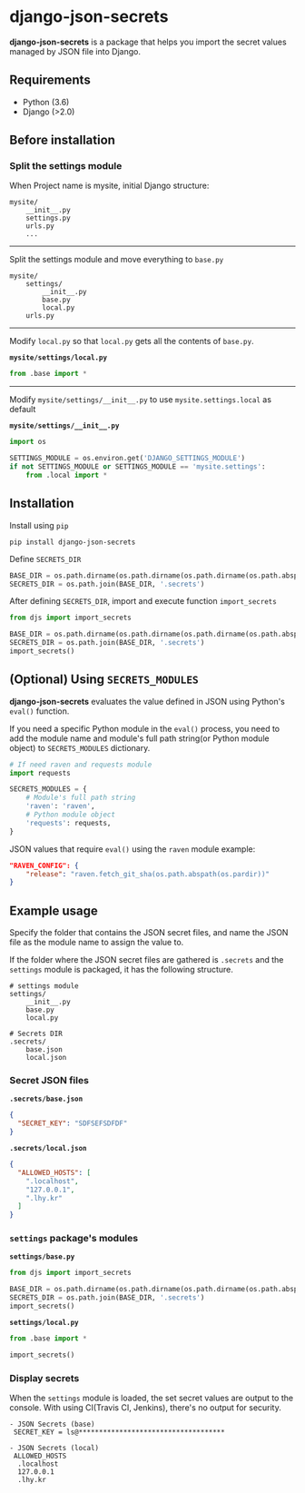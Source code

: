 # django-json-secrets

**django-json-secrets** is a package that helps you import the secret values managed by JSON file into Django.

## Requirements

- Python (3.6)
- Django (>2.0)

## Before installation

### Split the settings module

When Project name is mysite, initial Django structure:

```
mysite/
	__init__.py
	settings.py
	urls.py
	...
```

---

Split the settings module and move everything to `base.py`

```
mysite/
	settings/
		__init__.py
		base.py
		local.py
	urls.py
```

---

Modify `local.py` so that `local.py` gets all the contents of `base.py`.

**`mysite/settings/local.py`**

```python
from .base import *
```
---

Modify `mysite/settings/__init__.py` to use `mysite.settings.local` as default

**`mysite/settings/__init__.py`**

```python
import os

SETTINGS_MODULE = os.environ.get('DJANGO_SETTINGS_MODULE')
if not SETTINGS_MODULE or SETTINGS_MODULE == 'mysite.settings':
    from .local import *
```


## Installation

Install using `pip`

```
pip install django-json-secrets
```

Define `SECRETS_DIR`

```python
BASE_DIR = os.path.dirname(os.path.dirname(os.path.dirname(os.path.abspath(__file__))))
SECRETS_DIR = os.path.join(BASE_DIR, '.secrets')
```

After defining `SECRETS_DIR`, import and execute function `import_secrets`

```python
from djs import import_secrets

BASE_DIR = os.path.dirname(os.path.dirname(os.path.dirname(os.path.abspath(__file__))))
SECRETS_DIR = os.path.join(BASE_DIR, '.secrets')
import_secrets()
```

## (Optional) Using `SECRETS_MODULES`

**django-json-secrets** evaluates the value defined in JSON using Python's `eval()` function.

If you need a specific Python module in the `eval()` process, you need to add the module name and module's full path string(or Python module object) to `SECRETS_MODULES` dictionary.

```python
# If need raven and requests module
import requests

SECRETS_MODULES = {
    # Module's full path string
    'raven': 'raven',
    # Python module object
    'requests': requests,
}
```

JSON values that require `eval()` using the `raven` module example:

```json
"RAVEN_CONFIG": {
	"release": "raven.fetch_git_sha(os.path.abspath(os.pardir))"
}
```


## Example usage

Specify the folder that contains the JSON secret files, and name the JSON file as the module name to assign the value to.

If the folder where the JSON secret files are gathered is `.secrets` and the `settings` module is packaged, it has the following structure.

```
# settings module
settings/
	__init__.py
	base.py
	local.py

# Secrets DIR
.secrets/
	base.json
	local.json
```

### Secret JSON files

**`.secrets/base.json`**

```json
{
  "SECRET_KEY": "SDFSEFSDFDF"
}
```

**`.secrets/local.json`**

```json
{
  "ALLOWED_HOSTS": [
    ".localhost",
    "127.0.0.1",
    ".lhy.kr"
  ]
}
```

### `settings` package's modules

**`settings/base.py`**

```python
from djs import import_secrets

BASE_DIR = os.path.dirname(os.path.dirname(os.path.dirname(os.path.abspath(__file__))))
SECRETS_DIR = os.path.join(BASE_DIR, '.secrets')
import_secrets()
```

**`settings/local.py`**

```python
from .base import *

import_secrets()
```

### Display secrets

When the `settings` module is loaded, the set secret values are output to the console.
With using CI(Travis CI, Jenkins), there's no output for security.

```
- JSON Secrets (base)
 SECRET_KEY = ls@************************************

- JSON Secrets (local)
 ALLOWED_HOSTS
  .localhost
  127.0.0.1
  .lhy.kr
```
